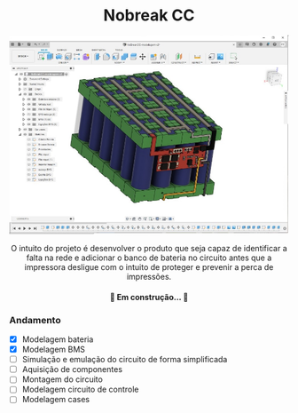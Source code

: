 <h1 align="center"> Nobreak CC </h1>

![alt text](https://github.com/mferraz56/Nobreak_CC_impressora_3D/blob/main/Modelagem/Imagens/Vista_BMS.jpg)

<p align="center"> O intuito do projeto é desenvolver o produto que seja capaz de identificar a falta na rede e adicionar o banco de bateria no circuito antes que a impressora desligue com o intuito de proteger e prevenir a perca de impressões. </p>
<h4 align="center"> 
	🚧 Em construção...  🚧
</h4>

### Andamento
- [x] Modelagem bateria
- [x] Modelagem BMS
- [ ] Simulação e emulação do circuito de forma simplificada
- [ ] Aquisição de componentes 
- [ ] Montagem do circuito 
- [ ] Modelagem circuito de controle
- [ ] Modelagem cases
